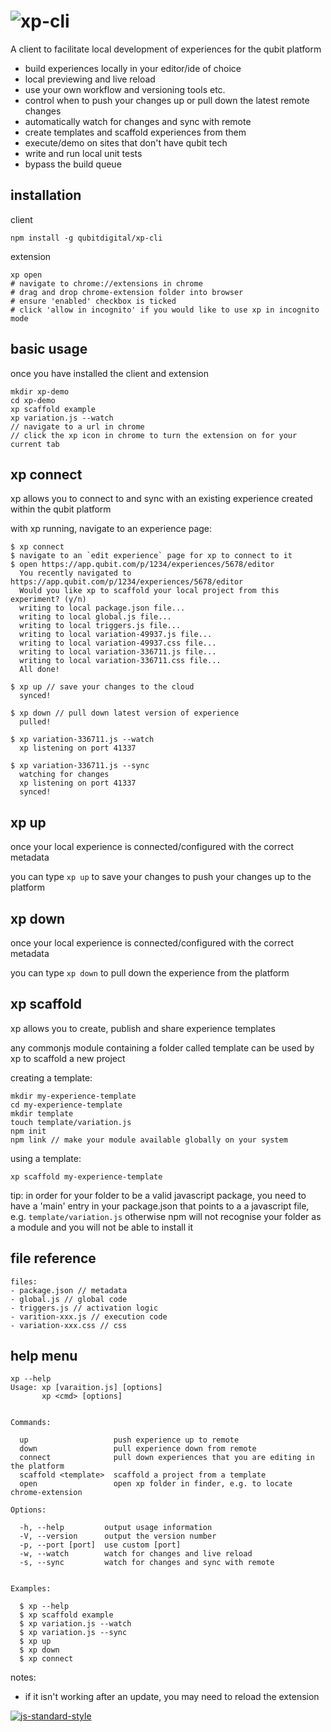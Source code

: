 # ![xp-cli](https://cloud.githubusercontent.com/assets/640611/18666410/a11b3394-7f23-11e6-99b5-5cbbca6da27f.png)

A client to facilitate local development of experiences for the qubit platform

- build experiences locally in your editor/ide of choice
- local previewing and live reload
- use your own workflow and versioning tools etc.
- control when to push your changes up or pull down the latest remote changes
- automatically watch for changes and sync with remote
- create templates and scaffold experiences from them
- execute/demo on sites that don't have qubit tech
- write and run local unit tests
- bypass the build queue

## installation

client
```
npm install -g qubitdigital/xp-cli
```

extension
```
xp open
# navigate to chrome://extensions in chrome
# drag and drop chrome-extension folder into browser
# ensure 'enabled' checkbox is ticked
# click 'allow in incognito' if you would like to use xp in incognito mode
```

## basic usage

once you have installed the client and extension
```
mkdir xp-demo
cd xp-demo
xp scaffold example
xp variation.js --watch
// navigate to a url in chrome
// click the xp icon in chrome to turn the extension on for your current tab
```

## xp connect

xp allows you to connect to and sync with an existing experience created within the qubit platform

with xp running, navigate to an experience page:
```
$ xp connect
$ navigate to an `edit experience` page for xp to connect to it
$ open https://app.qubit.com/p/1234/experiences/5678/editor
  You recently navigated to https://app.qubit.com/p/1234/experiences/5678/editor
  Would you like xp to scaffold your local project from this experiment? (y/n)
  writing to local package.json file...
  writing to local global.js file...
  writing to local triggers.js file...
  writing to local variation-49937.js file...
  writing to local variation-49937.css file...
  writing to local variation-336711.js file...
  writing to local variation-336711.css file...
  All done!

$ xp up // save your changes to the cloud
  synced!

$ xp down // pull down latest version of experience
  pulled!

$ xp variation-336711.js --watch
  xp listening on port 41337

$ xp variation-336711.js --sync
  watching for changes
  xp listening on port 41337
  synced!
```

## xp up

once your local experience is connected/configured with the correct metadata

you can type ``` xp up ``` to save your changes to push your changes up to the platform

## xp down

once your local experience is connected/configured with the correct metadata

you can type ``` xp down ``` to pull down the experience from the platform

## xp scaffold

xp allows you to create, publish and share experience templates

any commonjs module containing a folder called template can be used by xp to scaffold a new project

creating a template:
```
mkdir my-experience-template
cd my-experience-template
mkdir template
touch template/variation.js
npm init
npm link // make your module available globally on your system
```

using a template:
```
xp scaffold my-experience-template
```

tip:
in order for your folder to be a valid javascript package, you need to have a 'main' entry in your package.json that points to a a javascript file, e.g. ``` template/variation.js ``` otherwise npm will not recognise your folder as a module and you will not be able to install it

## file reference

```
files:
- package.json // metadata
- global.js // global code
- triggers.js // activation logic
- varition-xxx.js // execution code
- variation-xxx.css // css
```

## help menu

```
xp --help
Usage: xp [varaition.js] [options]
       xp <cmd> [options]


Commands:

  up                   push experience up to remote
  down                 pull experience down from remote
  connect              pull down experiences that you are editing in the platform
  scaffold <template>  scaffold a project from a template
  open                 open xp folder in finder, e.g. to locate chrome-extension

Options:

  -h, --help         output usage information
  -V, --version      output the version number
  -p, --port [port]  use custom [port]
  -w, --watch        watch for changes and live reload
  -s, --sync         watch for changes and sync with remote


Examples:

  $ xp --help
  $ xp scaffold example
  $ xp variation.js --watch
  $ xp variation.js --sync
  $ xp up
  $ xp down
  $ xp connect
```

notes:
- if it isn't working after an update, you may need to reload the extension


[![js-standard-style](https://img.shields.io/badge/code%20style-standard-brightgreen.svg)](http://standardjs.com/)
